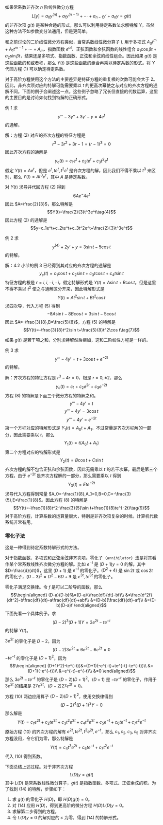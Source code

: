 如果常系数非齐次 $n$ 阶线性微分方程
$$L[y]=a_0y^{(n)}+a_1y^{(n-1)}+\cdots+a_{n-1}y'+a_ny=g(t)\tag{1}$$
的非齐次项 $g(t)$ 是某种合适的形式，那么可以利用待定系数法求解特解 $Y$。虽然这种方法不如参数变分法通用，但是更简单。

和之前讨论的二阶线性微分方程类似，当常系数线性微分算子 $L$ 用于多项式 $A_0t^m+A_1t^{m-1}+\cdots+A_m$、指数函数 $e^{\alpha t}$、正弦函数和余弦函数的线性组合 $a_1\cos\beta t+a_2\sin\beta t$，结果还是多项式、指数函数、正弦和余弦的线性组合。因此如果 $g(t)$ 是这些函数的和或者积，那么 $Y(t)$ 是这些函数的组合再乘以待定系数的形式。将 $Y$ 代回方程 $(1)$ 可以确定待定系数。

对于高阶方程使用这个方法的主要差异是特征方程的重复根的次数可能会大于 2。因此，非齐次项对应的特解可能需要乘以 $t$ 的更高次幂使之与对应的齐次方程的通解不同。下面的例子会阐述这一点。这些例子忽略了冗长但直接的代数运算，这里的主要目的是讨论如何找到特解的正确形式。

例 1 求
$$y'''-3y''+3y'-y=4e^t\tag{2}$$
的通解。

解：方程 $(2)$ 对应的齐次方程的特征方程是
$$r^3-3r^2+3r-1=(r-1)^3=0$$
因此齐次方程的通解是
$$y_c(t)=c_1e^t+c_2te^t+c_3t^2e^t\tag{3}$$
假定 $Y(t)=Ae^t$，但是 $e^t,te^t,t^2e^t$ 是齐次方程的解，因此我们不得不乘以 $t^3$ 来区别，那么 $Y(t)=At^3e^t$，其中 $A$ 是待定系数。

对 $Y(t)$ 求导并代回方程 $(2)$ 得到
$$6Ae^=4e^t$$
因此 $A=\frac{2}{3}$，那么特解是
$$Y(t)=\frac{2}{3}t^3e^t\tag{4}$$
因此方程 $(2)$ 的通解是
$$y=c_1e^t+c_2te^t+c_3t^2e^t+\frac{2}{3}t^3e^t$$

例 2 求
$$y^{(4)}+2y'+y=3\sin t-5\cos t\tag{5}$$
的特解。

解：4.2 小节的例 3 已经得到其对应的齐次方程的通解是
$$y_c(t)=c_1\cos t+c_2\sin t+c_3t\cos t+c_4t\sin t\tag{6}$$
特征方程的根是 $r=i,i,-i,-i$。假定特解形式是 $Y(t)=A\sin t+B\cos t$，但是这里不得不乘以 $t^2$ 使之与通解区分开来，因此特解形式是
$$Y(t)=At^2\sin t+Bt^2\cos t$$
求四次导，代入方程 $(5)$ 得到
$$-8A\sin t-8B\cos t=3\sin t-5\cos t$$
因此 $A=-\frac{3}{8},B=\frac{5}{8}$，方程 $(5)$ 的特解是
$$Y(t)=-\frac{3}{8}t^2\sin t+\frac{5}{8}t^2\cos t\tag{7}$$

如果 $g(t)$ 是若干项之和，分别求特解然后相加，这和二阶线性方程是一样的。

例 3 求
$$y'''-4y'=t+3\cos t+e^{-2t}\tag{8}$$
的特解。

解：齐次方程的特征方程是 $r^3-4r=0$，根是 $r=0,\pm 2$，那么
$$y_c(t)=c_1+c_2e^{2t}+c_3e^{-2t}$$
方程 $(8)$ 的特解是下面三个微分方程的特解之和。
$$y'''-4y'=t$$
$$y'''-4y'=3\cos t$$
$$y'''-4y'=e^{-2t}$$
第一个方程对应的特解形式是 $Y_1(t)=A_0t+A_1$，不过常量是齐次方程解的一部分，因此需要乘以 $t$，那么
$$Y_1(t)=t(A_0t+A_1)$$
第二个方程对应的特解形式是
$$Y_2(t)=B\cos t+C\sin t$$
齐次方程的解不包含正弦和余弦函数，因此无需乘以 $t$ 的若干次幂。最后是第三个方程，由于 $e^{-2t}$ 是齐次方程解的一部分，那么需要乘以 $t$ 得到
$$Y_3(t)=Ete^{-2t}$$
求导代入方程得到常量 $A_0=-\frac{1}{8},A_1=0,B=0,C=-\frac{3}{5},E=\frac{1}{8}$。因此方程 $(8)$ 的特解是
$$Y(t)=-\frac{1}{8}t^2-\frac{3}{5}\sin t+\frac{1}{8}te^{-2t}\tag{9}$$
对于高阶方程，计算系数的运算量很大，特别是非齐次项复杂的时候。计算机代数系统非常有用。

### 零化子法
这是一种得到待定系数特解形式的方法。

对于指数函数、多项式和正弦余弦非齐次项，零化子（`annihilator`）法是将其看作某个常系数线性齐次微分方程的解。比如 $e^{-t}$ 是 $(D+1)y=0$ 的解，其中 $D=\frac{d}{dt}$，这里 $(D+1)$ 是 $e^{-t}$ 的零化子。$(D^2+4)$ 是 $\sin 2t$ 或 $\cos 2t$ 的零化子，$(D-3)^2=D^2-6D+9$ 是 $e^{3t},te^{3t}$ 的零化子。

零化子满足交换律。令 $f$ 是可以二阶导的函数，那么
$$\begin{aligned}
(D-a)(D-b)f&=(D-a)(\frac{df}{dt}-bf)\\
&=\frac{d^2f}{dt^2}-b\frac{df}{dt}-a\frac{df}{dt}+abf\\
&=(D-b)(\frac{df}{dt}-af)\\
&=(D-b)(D-a)f
\end{aligned}$$
下面先看一个具体例子。求
$$(D-2)^3(D+1)Y=3e^{2t}-te^{-t}\tag{10}$$
的特解 $Y(t)$。

$3e^{2t}$ 的零化子是 $D-2$，因为
$$(D-2)3e^{2t}=6e^{2t}-6e^{2t}=0$$
$-te^{-t}$ 的零化子是 $(D+1)^2$，因为
$$\begin{aligned}
(D+1)^2(-te^{-t})&=(D+1)(-e^{-t}+te^{-t}-te^{-t})\\
&=(D+1)(-e^{-t})\\
&=e^{-t}-e^{-t}\\
&=0
\end{aligned}$$
那么 $3e^{2t}-te^{-t}$ 的零化子是 $(D-2)(D+1)^2$。$(D+1)$ 是 $-te^{-t}$ 的零化子，作用于 $3e^{2t}$ 的结果是 $27e^{2t}$，$(D-2)27e^{2t}=0$。

方程 $(10)$ 两边应用算子 $(D-2)(D+1)^2$，使用交换律得到
$$(D-2)^4(D+1)^3Y=0\tag{11}$$
那么解是
$$Y(t)=c_1e^{2t}+c_2te^{2t}+c_3t^2e^{2t}+c_4t^3e^{2t}+c_5e^{-t}+c_6te^{-t}+c_7t^2e^{-t}\tag{12}$$
原始方程 $(10)$ 的齐次方程的解有 $e^{2t},te^{2t},t^2e^{2t},e^{-t}$，那么 $c_1,c_2,c_3,c_5$ 对非齐次方程没用，令它们为零，那么特解是
$$Y(t)=c_4t^3e^{2t}+c_6te^{-t}+c_7t^2e^{-t}\tag{13}$$
代入 $(10)$ 得到系数。

下面总结上述过程。对于非齐次方程
$$L(D)y=g(t)\tag{14}$$
其中 $L(D)$ 是常系数线性微分算子，$g(t)$ 是指数函数、多项式、正弦余弦的积。为了找到 $(14)$ 的特解，步骤如下：

1. 求 $g(t)$ 的零化子 $H(D)$，即 $H(D)g(t)=0$。
2. 对 $(14)$ 应用 $H(D)$，得到更高阶的微分方程 $H(D)L(D)y=0$。
3. 求解第二步得到的方程。
4. 令 $L(D)y=0$ 的解对应的 $c$ 为零，得到 $(14)$ 的特解形式。
